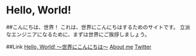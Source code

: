 # Hello, World!
##こんにちは、世界！
これは、世界にこんにちはするためのサイトです。
立派なエンジニアになるために、まずは世界にご挨拶しましょう。

##Link
[Hello, World! 〜世界にこんにちは〜](https://github.io/ozwio/hello)
[About me](https://ozw.io/)
[Twitter](https://twitter.com/kodai_ozawa)

